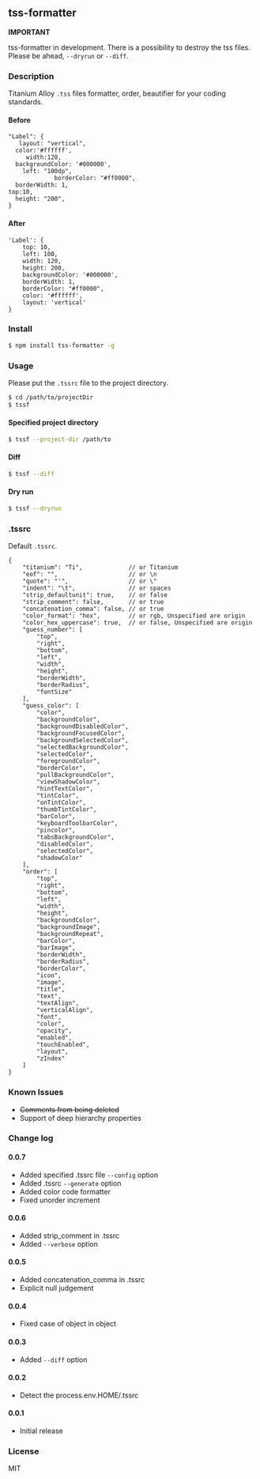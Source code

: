## tss-formatter

**IMPORTANT**

tss-formatter in development. There is a possibility to destroy the tss files. Please be ahead, ```--dryrun``` or ```--diff```.

### Description

Titanium Alloy ```.tss``` files formatter, order, beautifier for your coding standards.

#### Before

```
"Label": {
   layout: "vertical",
  color:'#ffffff',
	 width:120,
  backgroundColor: '#000000',
	left: "100dp",
			 borderColor: "#ff0000",
  borderWidth: 1,
top:10,
  height: "200",
}
```

#### After

```
'Label': {
	top: 10,
	left: 100,
	width: 120,
	height: 200,
	backgroundColor: '#000000',
	borderWidth: 1,
	borderColor: "#ff0000",
	color: '#ffffff',
	layout: 'vertical'
}
```

### Install

```sh
$ npm install tss-formatter -g
```

### Usage

Please put the ```.tssrc``` file to the project directory.

```sh
$ cd /path/to/projectDir
$ tssf
```

#### Specified project directory

```sh
$ tssf --project-dir /path/to
```

#### Diff

```sh
$ tssf --diff
```

#### Dry run

```sh
$ tssf --dryrun
```

### .tssrc

Default ```.tssrc```.

```
{
	"titanium": "Ti",             // or Titanium
	"eof": "",                    // or \n
	"quote": "'",                 // or \"
	"indent": "\t",               // or spaces
	"strip_defaultunit": true,    // or false
	"strip_comment": false,       // or true
	"concatenation_comma": false, // or true
	"color_format": "hex",        // or rgb, Unspecified are origin
	"color_hex_uppercase": true,  // or false, Unspecified are origin
	"guess_number": [
		"top",
		"right",
		"bottom",
		"left",
		"width",
		"height",
		"borderWidth",
		"borderRadius",
		"fontSize"
	],
	"guess_color": [
		"color",
		"backgroundColor",
		"backgroundDisabledColor",
		"backgroundFocusedColor",
		"backgroundSelectedColor",
		"selectedBackgroundColor",
		"selectedColor",
		"foregroundColor",
		"borderColor",
		"pullBackgroundColor",
		"viewShadowColor",
		"hintTextColor",
		"tintColor",
		"onTintColor",
		"thumbTintColor",
		"barColor",
		"keyboardToolbarColor",
		"pincolor",
		"tabsBackgroundColor",
		"disabledColor",
		"selectedColor",
		"shadowColor"
	],
	"order": [
		"top",
		"right",
		"bottom",
		"left",
		"width",
		"height",
		"backgroundColor",
		"backgroundImage",
		"backgroundRepeat",
		"barColor",
		"barImage",
		"borderWidth",
		"borderRadius",
		"borderColor",
		"icon",
		"image",
		"title",
		"text",
		"textAlign",
		"verticalAlign",
		"font",
		"color",
		"opacity",
		"enabled",
		"touchEnabled",
		"layout",
		"zIndex"
	]
}
```

### Known Issues

* ~~Comments from being deleted~~
* Support of deep hierarchy properties

### Change log

#### 0.0.7

* Added specified .tssrc file ```--config``` option
* Added .tssrc ```--generate``` option
* Added color code formatter
* Fixed unorder increment

#### 0.0.6

* Added strip_comment in .tssrc
* Added ```--verbose``` option

#### 0.0.5

* Added concatenation_comma in .tssrc
* Explicit null judgement

#### 0.0.4

* Fixed case of object in object

#### 0.0.3

* Added ```--diff``` option

#### 0.0.2

* Detect the process.env.HOME/.tssrc

#### 0.0.1

* Initial release

### License

MIT
